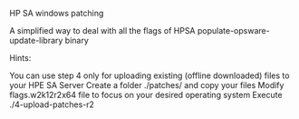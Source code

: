 HP SA windows patching 

A simplified way to deal with all the flags of HPSA populate-opsware-update-library binary

Hints:

You can use step 4 only for uploading existing (offline downloaded) files to your HPE SA Server
Create a folder ./patches/ and copy your files
Modify flags.w2k12r2x64 file to focus on your desired operating system
Execute ./4-upload-patches-r2
